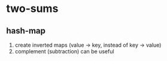 # two-sums

## hash-map

1. create inverted maps (value -> key, instead of key -> value)
2. complement (subtraction) can be useful
